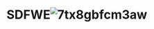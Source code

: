 # SDFWE![7tx8gbfcm3aw](https://github.com/user-attachments/assets/122d4bc7-7214-423c-9b2b-0fec396d0bb3)
